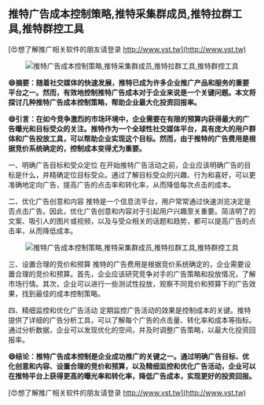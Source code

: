 ## **推特广告成本控制策略,推特采集群成员,推特拉群工具,推特群控工具**

[😍想了解推广相关软件的朋友请登录 http://www.vst.tw](http://www.vst.tw)

 <center><img src="https://vst.tw/MP4/tuiguang/png/7.png" alt="推特广告成本控制策略,推特采集群成员,推特拉群工具,推特群控工具"></center>

**😄摘要：随着社交媒体的快速发展，推特已成为许多企业推广产品和服务的重要平台之一。然而，有效地控制推特广告成本对于企业来说是一个关键问题。本文将探讨几种推特广告成本控制策略，帮助企业最大化投资回报率。**

**😄引言：在如今竞争激烈的市场环境中，企业需要在有限的预算内获得最大的广告曝光和目标受众的关注。推特作为一个全球性社交媒体平台，具有庞大的用户群体和广告投放工具，可以帮助企业实现这个目标。然而，由于推特的广告费用是根据竞价系统确定的，控制成本变得尤为重要。**

一、明确广告目标和受众定位
在开始推特广告活动之前，企业应该明确广告的目标是什么，并精确定位目标受众。通过了解目标受众的兴趣、行为和喜好，可以更准确地定向广告，提高广告的点击率和转化率，从而降低每次点击的成本。

二、优化广告创意和内容
推特是一个信息流平台，用户常常通过快速浏览决定是否点击广告。因此，优化广告创意和内容对于引起用户兴趣至关重要。简洁明了的文案、吸引人的图片或视频，以及与受众相关的话题和趋势，都可以提高广告的点击率，从而降低成本。

 <center><img src="https://vst.tw/MP4/tuiguang/png/8.png" alt="推特广告成本控制策略,推特采集群成员,推特拉群工具,推特群控工具"></center>

三、设置合理的竞价和预算
推特的广告费用是根据竞价系统确定的，企业需要设置合理的竞价和预算。首先，企业应该研究竞争对手的广告策略和投放情况，了解市场行情。其次，企业可以进行一些测试性投放，观察不同竞价和预算下的广告效果，找到最佳的成本控制策略。

四、精细监控和优化广告活动
定期监控广告活动的效果是控制成本的关键。推特提供了详细的广告分析工具，可以了解每个广告的点击量、转化率和成本等指标。通过分析数据，企业可以发现优化的空间，并及时调整广告策略，以最大化投资回报率。

**😄结论：推特广告成本控制是企业成功推广的关键之一。通过明确广告目标、优化创意和内容、设置合理的竞价和预算，以及精细监控和优化广告活动，企业可以在推特平台上获得更高的曝光率和转化率，降低广告成本，实现更好的投资回报。**

[😍想了解推广相关软件的朋友请登录 http://www.vst.tw](http://www.vst.tw)



